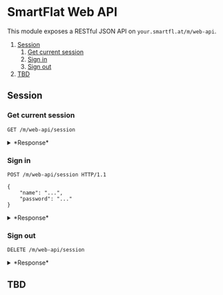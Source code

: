 # SmartFlat Web API

This module exposes a RESTful JSON API on `your.smartfl.at/m/web-api`.

<!-- TOC depthFrom:2 depthTo:6 withLinks:1 updateOnSave:1 orderedList:1 -->

1. [Session](#session)
	1. [Get current session](#get-current-session)
	2. [Sign in](#sign-in)
	3. [Sign out](#sign-out)
2. [TBD](#tbd)

<!-- /TOC -->

## Session

### Get current session

```http
GET /m/web-api/session
```

<details>
<summary>*Response*</summary>

```http
HTTP/1.1 200 OK
Content-Type: application/json; charset=utf-8

{
	"name": "...",
	"iat": "epoch-time",
	"exp": "epoch-time"
}
```
</details>

### Sign in

```http
POST /m/web-api/session HTTP/1.1

{
	"name": "...",
	"password": "..."
}
```

<details>
<summary>*Response*</summary>

```http
HTTP/1.1 200 OK
Set-Cookie: token=...

{
	"name": "...",
	"iat": "epoch-time",
	"exp": "epoch-time"
}
```
</details>

### Sign out

```http
DELETE /m/web-api/session
```

<details>
<summary>*Response*</summary>

```http
HTTP/1.1 200 OK
Set-Cookie: token=; Max-Age=0; ...
Content-Type: application/json; charset=utf-8

{
	"message": "Success"
}
```
</details>

## TBD
